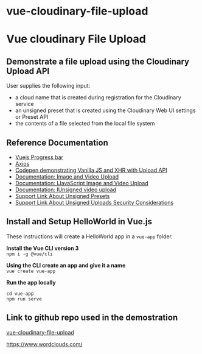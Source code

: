 # vue-cloudinary-file-upload


# Vue cloudinary File Upload

## Demonstrate a file upload using the Cloudinary Upload API  

User supplies the following input:
* a cloud name that is created during registration for the Cloudinary service  
* an unsigned preset that is created using the Cloudinary Web UI settings or Preset API
* the contents of a file selected from the local file system


## Reference Documentation

* [Vuejs Progress bar](https://www.npmjs.com/package/vuejs-progress-bar)  
* [Axios](https://www.npmjs.com/package/axios)
* [Codepen demonstrating Vanilla JS and XHR with Upload API](https://codepen.io/team/Cloudinary/pen/QgpyOK)
* [Documentation: Image and Video Upload](https://cloudinary.com/documentation/vue_image_and_video_upload)  
* [Documentation: IJavaScript Image and Video Upload](https://cloudinary.com/documentation/javascript_image_and_video_upload)
* [Documentation: IUnsigned video upload](https://cloudinary.com/documentation/jquery_image_and_video_upload?query=unsigned&c_query=Direct%20uploading%20from%20the%20browser%20%E2%80%BA%20Unsigned%20upload#unsigned_upload) 
* [Support Link About Unsigned Presets](https://support.cloudinary.com/hc/en-us/articles/204046472-Which-upload-parameters-are-allowed-when-using-unsigned-upload-)
* [Support Link About Unsigned Uploads Security Considerations](https://support.cloudinary.com/hc/en-us/articles/360018796451-Unsigned-Uploads-Security-Considerations)

## Install and Setup HelloWorld in Vue.js  
These instructions will create a HelloWorld app in a `vue-app` folder.

**Install the Vue CLI version 3**  
`npm i -g @vue/cli` 

**Using the CLI create an app and give it a name**  
`vue create vue-app`  

**Run the app locally**
```
cd vue-app
npm run serve
```
## Link to github repo used in the demostration
[vue-cloudinary-file-upload]()


https://www.wordclouds.com/



